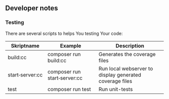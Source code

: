 ## Developer notes

### Testing

There are several scripts to helps You testing Your code:

|Skriptname|Example|Description|
|---|---|---|
|build:cc               | composer run build:cc                 |Generates the coverage files|
|start&#x2011;server:cc | composer run start&#x2011;server:cc   |Run local webserver to display generated coverage files|
|test                   | composer run test                     |Run unit-tests|